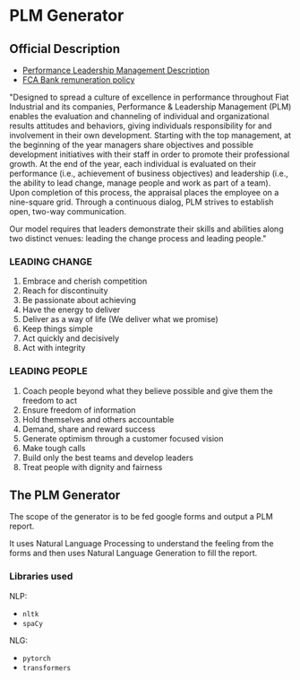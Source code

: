 # PLM Generator

## Official Description

* [Performance Leadership Management Description](https://www.iveco.com/corporate-en/careers/pages/performance-leadership-management.aspx)
* [FCA Bank remuneration policy](https://www.fcabankgroup.com/images/pdf/governance/politiche-di-remunerazione/2018/FCA-Bank-Politiche-di-remunerazione-2018_ita_v19.pdf)

"Designed to spread a culture of excellence in performance throughout Fiat Industrial and its companies,
Performance & Leadership Management (PLM) enables the evaluation and channeling of individual and organizational results attitudes and behaviors,
giving individuals responsibility for and involvement in their own development. Starting with the top management,
at the beginning of the year managers share objectives and possible development initiatives with their staff in order to promote their professional growth.
At the end of the year, each individual is evaluated on their performance (i.e., achievement of business objectives)
and leadership (i.e., the ability to lead change, manage people and work as part of a team). Upon completion of this process,
the appraisal places the employee on a nine-square grid.
Through a continuous dialog, PLM strives to establish open, two-way communication.

Our model requires that leaders demonstrate their skills and abilities along two distinct venues:
leading the change process and leading people."

### LEADING CHANGE

1. Embrace and cherish competition
2. Reach for discontinuity
3. Be passionate about achieving
4. Have the energy to deliver
5. Deliver as a way of life (We deliver what we promise)
6. Keep things simple
7. Act quickly and decisively
8. Act with integrity

### LEADING PEOPLE

1. Coach people beyond what they believe possible and give them the freedom to act
2. Ensure freedom of information
3. Hold themselves and others accountable
4. Demand, share and reward success
5. Generate optimism through a customer focused vision
6. Make tough calls
7. Build only the best teams and develop leaders
8. Treat people with dignity and fairness

## The PLM Generator

The scope of the generator is to be fed google forms and output a PLM report.

It uses Natural Language Processing to understand the feeling from the forms and then uses Natural Language Generation
to fill the report.

### Libraries used

NLP:

* `nltk`
* `spaCy`

NLG:

* `pytorch`
* `transformers`

